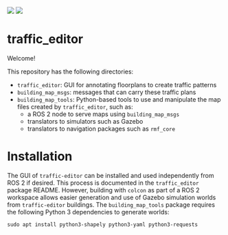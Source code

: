 ![](https://github.com/osrf/traffic_editor/workflows/build/badge.svg)
![](https://github.com/osrf/traffic_editor/workflows/style/badge.svg)

# traffic\_editor

Welcome!

This repository has the following directories:
 * `traffic_editor`: GUI for annotating floorplans to create traffic patterns
 * `building_map_msgs`: messages that can carry these traffic plans
 * `building_map_tools`: Python-based tools to use and manipulate the map files created by `traffic_editor`, such as:
   * a ROS 2 node to serve maps using `building_map_msgs`
   * translators to simulators such as Gazebo
   * translators to navigation packages such as `rmf_core`

# Installation

The GUI of `traffic-editor` can be installed and used independently from ROS 2
if desired. This process is documented in the `traffic_editor` package README.
However, building with `colcon` as part of a ROS 2 workspace allows easier
generation and use of Gazebo simulation worlds from `traffic-editor` buildings.
The `building_map_tools` package requires the following Python 3 dependencies
to generate worlds:

```
sudo apt install python3-shapely python3-yaml python3-requests
```
